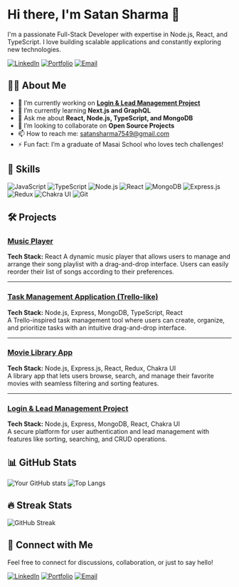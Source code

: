 # Hi there, I'm Satan Sharma 👋

I'm a passionate Full-Stack Developer with expertise in Node.js, React, and TypeScript. I love building scalable applications and constantly exploring new technologies.


[![LinkedIn](https://img.shields.io/badge/-LinkedIn-blue?style=flat&logo=Linkedin&logoColor=white)](https://www.linkedin.com/in/satansharma-7549/)
[![Portfolio](https://img.shields.io/badge/Portfolio-%23FF6F61?style=flat&logo=firefox&logoColor=white)](https://satan7549.github.io/)
[![Email](https://img.shields.io/badge/Email-%23D14836?style=flat&logo=gmail&logoColor=white)](mailto:satansharma7549@gmail.com)

## 👨‍💻 About Me
- 🔭 I’m currently working on **[Login & Lead Management Project](https://etl-hive-frontend.vercel.app/)**
- 🌱 I’m currently learning **Next.js and GraphQL**
- 💬 Ask me about **React, Node.js, TypeScript, and MongoDB**
- 👯 I’m looking to collaborate on **Open Source Projects**
- 📫 How to reach me: [satansharma7549@gmail.com](mailto:satansharma7549@gmail.com)
- ⚡ Fun fact: I’m a graduate of Masai School who loves tech challenges!

## 🚀 Skills
![JavaScript](https://img.shields.io/badge/-JavaScript-F7DF1E?style=flat&logo=javascript&logoColor=black)
![TypeScript](https://img.shields.io/badge/-TypeScript-007ACC?style=flat&logo=typescript&logoColor=white)
![Node.js](https://img.shields.io/badge/-Node.js-339933?style=flat&logo=nodedotjs&logoColor=white)
![React](https://img.shields.io/badge/-React-61DAFB?style=flat&logo=react&logoColor=black)
![MongoDB](https://img.shields.io/badge/-MongoDB-47A248?style=flat&logo=mongodb&logoColor=white)
![Express.js](https://img.shields.io/badge/-Express.js-000000?style=flat&logo=express&logoColor=white)
![Redux](https://img.shields.io/badge/-Redux-764ABC?style=flat&logo=redux&logoColor=white)
![Chakra UI](https://img.shields.io/badge/-Chakra%20UI-319795?style=flat&logo=chakraui&logoColor=white)
![Git](https://img.shields.io/badge/-Git-F05032?style=flat&logo=git&logoColor=white)


## 🛠️ Projects

### [Music Player](https://github.com/satan7549/Music-Player)
**Tech Stack:** React
A dynamic music player that allows users to manage and arrange their song playlist with a drag-and-drop interface. Users can easily reorder their list of songs according to their preferences.

---

### [Task Management Application (Trello-like)](https://github.com/satan7549/Trello_App)
**Tech Stack:** Node.js, Express, MongoDB, TypeScript, React  
A Trello-inspired task management tool where users can create, organize, and prioritize tasks with an intuitive drag-and-drop interface.

---

### [Movie Library App](https://github.com/satan7549/Movie-App)
**Tech Stack:** Node.js, Express.js, React, Redux, Chakra UI  
A library app that lets users browse, search, and manage their favorite movies with seamless filtering and sorting features.

---

### [Login & Lead Management Project](https://etl-hive-frontend.vercel.app/)
**Tech Stack:** Node.js, Express, MongoDB, React, Chakra UI  
A secure platform for user authentication and lead management with features like sorting, searching, and CRUD operations.


## 📊 GitHub Stats
![Your GitHub stats](https://github-readme-stats.vercel.app/api?username=satan7549&show_icons=true&theme=radical)
![Top Langs](https://github-readme-stats.vercel.app/api/top-langs/?username=satan7549&layout=compact&theme=radical)

## 🔥 Streak Stats
![GitHub Streak](https://github-readme-streak-stats.herokuapp.com/?user=satan7549&theme=radical)

## 🤝 Connect with Me
Feel free to connect for discussions, collaboration, or just to say hello!

[![LinkedIn](https://img.shields.io/badge/-LinkedIn-blue?style=flat&logo=Linkedin&logoColor=white)](https://www.linkedin.com/in/satansharma-7549/)
[![Portfolio](https://img.shields.io/badge/Portfolio-%23FF6F61?style=flat&logo=firefox&logoColor=white)](https://satan7549.github.io/)
[![Email](https://img.shields.io/badge/Email-%23D14836?style=flat&logo=gmail&logoColor=white)](mailto:satansharma7549@gmail.com)





